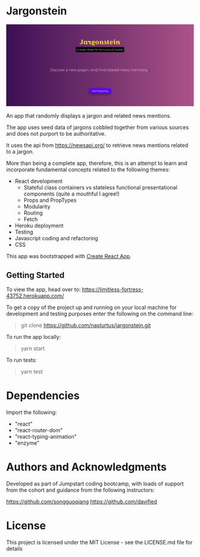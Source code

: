 # Jargonstein

![](public/Assets/jargonstein-landing-page.png)

An app that randomly displays a jargon and related news mentions.

The app uses seed data of jargons cobbled together from various sources and does not purport to be authoritative. 

It uses the api from https://newsapi.org/ to retrieve news mentions related to a jargon.

More than being a complete app, therefore, this is an attempt to learn and incorporate fundamental concepts related to the following themes:

* React development
  * Stateful class containers vs stateless functional presentational components (quite a mouthful I agree!)
  * Props and PropTypes
  * Modularity
  * Routing
  * Fetch
* Heroku deployment
* Testing
* Javascript coding and refactoring
* CSS

This app was bootstrapped with [Create React App](https://github.com/facebookincubator/create-react-app).

## Getting Started

To view the app, head over to:
https://limitless-fortress-43752.herokuapp.com/

To get a copy of the project up and running on your local machine for development and testing purposes enter the following on the command line:

> git clone https://github.com/nasturtus/jargonstein.git

To run the app locally:

> yarn start

To run tests:

> yarn test

# Dependencies

Import the following:

* "react"
* "react-router-dom"
* "react-typing-animation"
* "enzyme"

# Authors and Acknowledgments

Developed as part of Jumpstart coding bootcamp, with loads of support from the cohort and guidance from the following instructors:

https://github.com/songguoqiang
https://github.com/davified

# License

This project is licensed under the MIT License - see the LICENSE.md file for details
